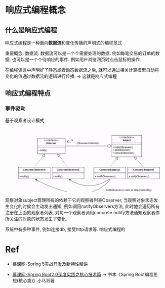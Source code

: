 # 响应式编程概念

## 什么是响应式编程

响应式编程是一种面向**数据流**和变化传播的声明式的编程范式

重要概念: 数据流. 数据流可以是一个个需要处理的数据. 例如每笔交易的订单的数据, 也可以是一个个待响应的事件. 例如用户浏览网页时点击鼠标的操作

在编程语言中声明好了静态或者动态数据流之后, 就可以通过相关计算模型自动将变化的值通过数据流的逻辑进行传播. -> 这就是响应式编程

## 响应式编程特点

### 事件驱动

基于观察者设计模式

![image-20220503221408729](img/reactive-study/image-20220503221408729.png)

观察对象subject管理所有的依赖于它的观察者列表Observer, 当观察对象状态发生变化的时候会主动发出通知, 例如调用notifyObservers方法, 此时他会遍历所有注册在上面的观察者列表, 对每一个观察者调用concrete.notify方法通知观察者你所关注的对象的状态发生了变化.

系统中有多种事件, 例如连接db, 接受http请求等. 响应式编程的

























# Ref

* [慕课网-Spring 5实战开发及新特性精讲](https://coding.imooc.com/class/538.html)

* [慕课网-Spring Boot2.0深度实践之核心技术篇](https://coding.imooc.com/class/chapter/252.html#Anchor) -> 书本《Spring Boot编程思想(核心篇)》小马哥著








